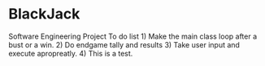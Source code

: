 # BlackJack
Software Engineering Project
To do list 
    1) Make the main class loop after a bust or a win.
    2) Do endgame tally and results 
    3) Take user input and execute apropreatly.
    4) This is a test.

